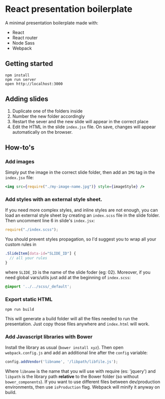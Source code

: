 React presentation boilerplate
=====================

A minimal presentation boilerplate made with:
- React
- React router
- Node Sass
- Webpack


## Getting started

```
npm install
npm run server
open http://localhost:3000
```

## Adding slides

1. Duplicate one of the folders inside 
2. Number the new folder accordingly
3. Restart the sever and the new slide will appear in the correct place
4. Edit the HTML in the slide `index.jsx` file. On save, changes will appear automatically on the browser.


## How-to's


### Add images

Simply put the image in the correct slide folder, then add an `IMG` tag in the `index.jsx` file:

``` jsx
<img src={require("./my-image-name.jpg")} style={imageStyle} />
```


### Add styles with an external style sheet.

If you need more complex styles, and inline styles are not enough, you can load an external style sheet by creating an `index.scss` file in the slide folder. Then uncomment line 6 in slide's `index.jsx`:

``` js
require("./index.scss");
```

You should prevent styles propagation, so I'd suggest you to wrap all your custom rules in 

``` scss
.SlideItem[data-id="SLIDE_ID"] {
  // all your rules
}
```

where `SLIDE_ID` is the name of the slide foder (eg: 02). Moreover, if you need global vars/utils just add at the beginning of `index.scss`:

``` scss
@import '../../scss/_default';
```


### Export static HTML

```
npm run build
```

This will generate a build folder will all the files needed to run the presentation.
Just copy those files anywhere and `index.html` will work.


### Add Javascript libraries with Bower 

Install the library as usual (`bower install xyz`). Then open `webpack.config.js` and add an additional line after the `config` variable:

``` js
config.addVendor('libname', '/libpath/libfile.js');
```

Where `libname` is the name that you will use with require (es: 'jquery') and `libpath` is the library path **relative** to the Bower folder (so without `bower_components`). If you want to use different files between dev/production environments, then use `isProduction` flag. Webpack will minify it anyway on build.


